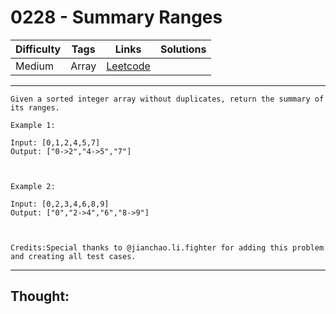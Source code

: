 # 0228 - Summary Ranges

Difficulty  | Tags | Links | Solutions
----------- | ---- | ----- | -----
Medium | Array | [Leetcode](https://leetcode.com/problems/summary-ranges/description/) |


-----------

```
Given a sorted integer array without duplicates, return the summary of its ranges.

Example 1:

Input: [0,1,2,4,5,7]
Output: ["0->2","4->5","7"]



Example 2:

Input: [0,2,3,4,6,8,9]
Output: ["0","2->4","6","8->9"]



Credits:Special thanks to @jianchao.li.fighter for adding this problem and creating all test cases.
```

-----------

## Thought:
